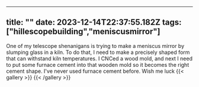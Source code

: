 
---
title: ""
date: 2023-12-14T22:37:55.182Z
tags: ["hillescopebuilding","meniscusmirror"]
---
One of my telescope shenanigans is trying to make a meniscus mirror by slumping glass in a kiln. To do that, I need to make a precisely shaped form that can withstand kiln temperatures. I CNCed a wood mold, and next I need to put some furnace cement into that wooden mold so it becomes the right cement shape. I've never used furnace cement before. Wish me luck
{{< gallery >}}
{{< /gallery >}}


